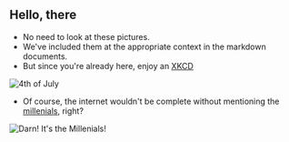 ## Hello, there

* No need to look at these pictures. 
* We've included them at the appropriate context in the markdown documents.
* But since you're already here, enjoy an [XKCD](https://imgs.xkcd.com/comics/4th_of_july.png)

![4th of July](https://imgs.xkcd.com/comics/4th_of_july.png)

* Of course, the internet wouldn't be complete without mentioning the [millenials](http://www.rockpapercynic.com/index.php?date=2017-07-12), right?

![Darn! It's the Millenials!](https://i.redd.it/t2k23hcmw79z.jpg)
